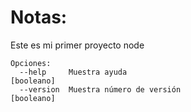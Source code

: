 # Notas:
Este es mi primer proyecto node
```
Opciones:
  --help     Muestra ayuda                                            [booleano]
  --version  Muestra número de versión                                [booleano]

  ```